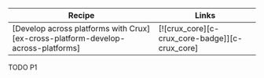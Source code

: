 | Recipe | Links |
|--------|--------|
| [Develop across platforms with Crux][ex-cross-platform-develop-across-platforms] | [![crux_core][c-crux_core-badge]][c-crux_core] |

<div class="hidden">
TODO P1
</div>
